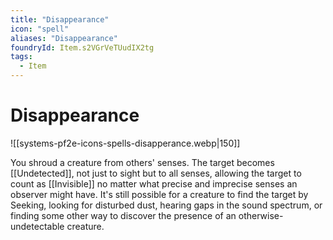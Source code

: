 ```yaml
---
title: "Disappearance"
icon: "spell"
aliases: "Disappearance"
foundryId: Item.s2VGrVeTUudIX2tg
tags:
  - Item
---
```


# Disappearance
![[systems-pf2e-icons-spells-disapperance.webp|150]]

You shroud a creature from others' senses. The target becomes [[Undetected]], not just to sight but to all senses, allowing the target to count as [[Invisible]] no matter what precise and imprecise senses an observer might have. It's still possible for a creature to find the target by Seeking, looking for disturbed dust, hearing gaps in the sound spectrum, or finding some other way to discover the presence of an otherwise-undetectable creature.
